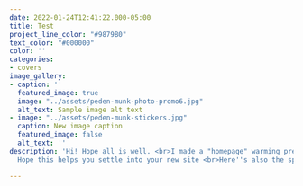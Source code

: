 ```yaml
---
date: 2022-01-24T12:41:22.000-05:00
title: Test
project_line_color: "#9879B0"
text_color: "#000000"
color: ''
categories:
- covers
image_gallery:
- caption: ''
  featured_image: true
  image: "../assets/peden-munk-photo-promo6.jpg"
  alt_text: Sample image alt text
- image: "../assets/peden-munk-stickers.jpg"
  caption: New image caption
  featured_image: false
  alt_text: ''
description: 'Hi! Hope all is well. <br>I made a "homepage" warming present for you!
  Hope this helps you settle into your new site <br>Here''s also the specs for:'

---
```

